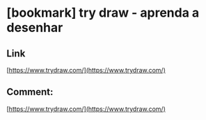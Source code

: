 # [bookmark] try draw - aprenda a desenhar
## Link

 [https://www.trydraw.com/](https://www.trydraw.com/) 

## Comment:

 [https://www.trydraw.com/](https://www.trydraw.com/)
